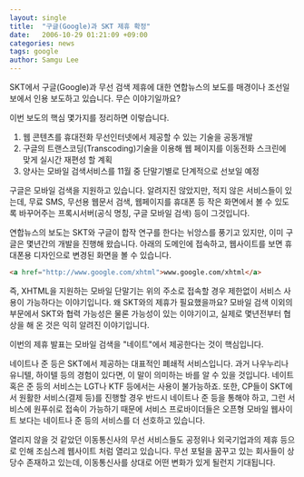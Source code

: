 ```yaml
---
layout: single
title:  "구글(Google)과 SKT 제휴 확정"
date:   2006-10-29 01:21:09 +09:00
categories: news
tags: google
author: Samgu Lee
---
```

SKT에서 구글(Google)과 무선 검색 제휴에 대한 연합뉴스의 보도를 매경이나 조선일보에서 인용 보도하고 있습니다. 무슨 이야기일까요?

이번 보도의 핵심 몇가지를 정리하면 이렇습니다.

1. 웹 콘텐츠를 휴대전화 무선인터넷에서 제공할 수 있는 기술을 공동개발
2. 구글의 트랜스코딩(Transcoding)기술을 이용해 웹 페이지를 이동전화 스크린에 맞게 실시간 재편성 할 계획
3. 양사는 모바일 검색서비스를 11월 중 단말기별로 단계적으로 선보일 예정

구글은 모바일 검색을 지원하고 있습니다. 알려지진 않았지만, 적지 않은 서비스들이 있는데, 무료 SMS, 무선용 웹문서 검색, 웹페이지를 휴대폰 등 작은 화면에서 볼 수 있도록 바꾸어주는 프록시서버(공식 명칭, 구글 모바일 검색) 등이 그것입니다.

연합뉴스의 보도는 SKT와 구글이 합작 연구를 한다는 뉘앙스를 풍기고 있지만, 이미 구글은 몇년간의 개발을 진행해 왔습니다. 아래의 도메인에 접속하고, 웹사이트를 보면 휴대폰용 디자인으로 변경된 화면을 볼 수 있습니다.

```html
<a href="http://www.google.com/xhtml">www.google.com/xhtml</a>
```

즉, XHTML을 지원하는 모바일 단말기는 위의 주소로 접속할 경우 제한없이 서비스 사용이 가능하다는 이야기입니다. 왜 SKT와의 제휴가 필요했을까요? 모바일 검색 이외의 부문에서 SKT와 협력 가능성은 물론 가능성이 있는 이야기이고, 실제로 몇년전부터 협상을 해 온 것은 익히 알려진 이야기입니다.

이번의 제휴 발표는 모바일 검색을 "네이트"에서 제공한다는 것이 핵심입니다.

네이트나 준 등은 SKT에서 제공하는 대표적인 폐쇄적 서비스입니다. 과거 나우누리나 유니텔, 하이텔 등의 경험이 있다면, 이 말이 의미하는 바를 알 수 있을 것입니다. 네이트 혹은 준 등의 서비스는 LGT나 KTF 등에서는 사용이 불가능하죠. 또한, CP들이 SKT에서 원활한 서비스(결제 등)를 진행할 경우 반드시 네이트나 준 등을 통해야 하고, 그런 서비스에 원푸쉬로 접속이 가능하기 때문에 서비스 프로바이더들은 오픈형 모바일 웹사이트 보다는 네이트나 준 등의 서비스를 더 선호하고 있습니다.

열리지 않을 것 같았던 이동통신사의 무선 서비스들도 공정위나 외국기업과의 제휴 등으로 인해 조심스레 웹사이트 처럼 열리고 있습니다. 무선 포털을 꿈꾸고 있는 회사들이 상당수 존재하고 있는데, 이동통신사를 상대로 어떤 변화가 있게 될런지 기대됩니다.
